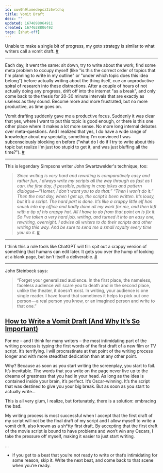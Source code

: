 ```yaml
---
id: xuv0h9lxmedepsz2z6vtchq
title: Vomit Draft
desc: ""
updated: 1674898064911
created: 1674628806492
tags: [shut-off]
---
```


Unable to make a single bit of progress, my goto strategy is similar to what writers call a vomit draft. [#](https://news.ycombinator.com/item?id=34449984)

---

Each day, it went the same: sit down, try to write about the work, find some meta problem to occupy myself (like "is this the correct order of topics that I'm planning to write in my outline" or "under which topic does this idea belong") before actually writing about the thing itself, cue an unproductive spiral of research into these distractions. After a couple of hours of not actually doing any progress, drift off into the internet "as a break", and only come back to the thesis for 20-30 minute intervals that are exactly as useless as they sound. Become more and more frustrated, but no more productive, as time goes on.

Vomit drafting suddenly gave me a productive focus. Suddenly it was clear that yes, where I want to put this topic is good enough, or there is this one other place where it makes a lot more sense. No more long internal debates over meta-questions. And I realized that yes, I do have a wide range of knowledge about my specialty, something I'm convinced I was subconsciously blocking on before ("what do I do if I try to write about this topic but realize I'm just too stupid to get it, and was just bluffing all the time?"). [#](https://news.ycombinator.com/item?id=34450803)

---

This is legendary Simpsons writer John Swartzwelder's technique, too:

> _Since writing is very hard and rewriting is comparatively easy and rather fun, I always write my scripts all the way through as fast as I can, the first day, if possible, putting in crap jokes and pattern dialogue—“Homer, I don’t want you to do that.” “Then I won’t do it.” Then the next day, when I get up, the script’s been written. It’s lousy, but it’s a script. The hard part is done. It’s like a crappy little elf has snuck into my office and badly done all my work for me, and then left with a tip of his crappy hat. All I have to do from that point on is fix it. So I’ve taken a very hard job, writing, and turned it into an easy one, rewriting, overnight. I advise all writers to do their scripts and other writing this way. And be sure to send me a small royalty every time you do it._ [#](https://www.newyorker.com/culture/the-new-yorker-interview/john-swartzwelder-sage-of-the-simpsons)

---

I think this a role tools like ChatGPT will fill: spit out a crappy version of something that humans can edit later. It gets you over the hump of looking at a blank page, but isn't itself a deliverable. [#](https://news.ycombinator.com/item?id=34457314)

---

John Steinbeck says:

> “Forget your generalized audience. In the first place, the nameless, faceless audience will scare you to death and in the second place, unlike the theater, it doesn’t exist. In writing, your audience is one single reader. I have found that sometimes it helps to pick out one person — a real person you know, or an imagined person and write to that one.”

## [How to Write a Vomit Draft (And Why It’s So Important)](https://www.creativescreenwriting.com/write-vomit-draft-important/)

For me – and I think for many writers – the most intimidating part of the writing process is typing the first words of the first draft of a new film or TV script. It’s terrifying. I will procrastinate at that point of the writing process longer and with more steadfast dedication than at any other point.

Why? Because as soon as you start writing the screenplay, you start to fail. It’s inevitable. The words that you write on the page never live up to the dreams of greatness that you had in your head. As long as the idea is contained inside your brain, it’s perfect. It’s Oscar-winning. It’s the script that was destined to give you your big break. But as soon as you start to actually write…

This is all very glum, I realize, but fortunately, there is a solution: embracing the bad.

My writing process is most successful when I accept that the first draft of my script will not be the final draft of my script and I allow myself to write a vomit drift, also known as a sh\*tty first draft. By accepting that the first draft of the movie script is bound to have problems and won’t win any Oscars, I take the pressure off myself, making it easier to just start writing.

...

- If you get to a beat that you’re not ready to write or that’s intimidating for some reason, skip it. Write the next beat, and come back to that scene when you’re ready.
